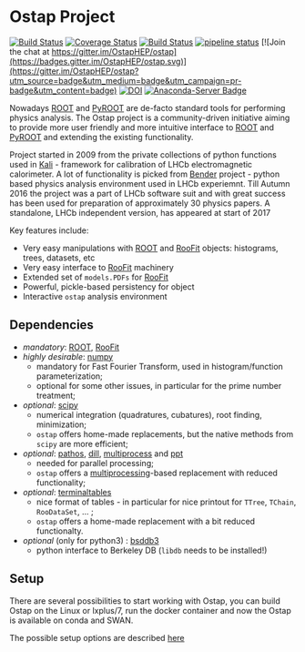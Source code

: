 Ostap Project                   
=============
[![Build Status](https://travis-ci.org/OstapHEP/ostap.svg?branch=master)](https://travis-ci.org/OstapHEP/ostap)
[![Coverage Status](https://coveralls.io/repos/github/OstapHEP/ostap/badge.svg?branch=master)](https://coveralls.io/github/OstapHEP/ostap?branch=master)
[![Build Status](https://dev.azure.com/OstapHep/OstapHep/_apis/build/status/OstapHEP.ostap?branchName=master)](https://dev.azure.com/OstapHep/OstapHep/_build/latest?definitionId=5&branchName=master)
[![pipeline status](https://gitlab.cern.ch/ostapHep/ostaphep/badges/master/pipeline.svg)](https://gitlab.cern.ch/ostapHep/ostaphep/commits/master)
[![Join the chat at https://gitter.im/OstapHEP/ostap](https://badges.gitter.im/OstapHEP/ostap.svg)](https://gitter.im/OstapHEP/ostap?utm_source=badge&utm_medium=badge&utm_campaign=pr-badge&utm_content=badge)
[![DOI](https://zenodo.org/badge/81464356.svg)](https://zenodo.org/badge/latestdoi/81464356)
[![Anaconda-Server Badge](https://anaconda.org/conda-forge/ostaphep/badges/version.svg)](https://anaconda.org/conda-forge/ostaphep)

<!--[![build status](https://gitlab.cern.ch/amazurov/ostap/badges/master/build.svg)](https://gitlab.cern.ch/amazurov/ostap/commits/master)-->

Nowadays [ROOT](http://root.cern.ch/) and [PyROOT](http://root.cern.ch/drupal/content/pyroot) are de-facto standard tools for performing physics analysis. The Ostap project is a community-driven initiative aiming to provide more user friendly and more intuitive interface to [ROOT](http://root.cern.ch/) and [PyROOT](http://root.cern.ch/drupal/content/pyroot) and extending the existing functionality.

Project started in 2009 from the private collections of python functions used in [Kali](http://inspirehep.net/record/1111459) - framework for calibration of LHCb electromagnetic calorimeter. A lot of functionality is picked from [Bender](http://lhcb-release-area.web.cern.ch/LHCb-release-area/DOC/bender/) project - python based physics analysis environment used in LHCb experiemnt. Till Autumn 2016 the project was a part of LHCb software suit and with great success has been used for preparation of approximately 30 physics papers. A standalone, LHCb independent version, has appeared at start of 2017

Key features include:

-   Very easy manipulations with [ROOT] and [RooFit] objects: histograms, trees, datasets, etc
-   Very easy interface to [RooFit] machinery
-   Extended set of `models.PDFs` for [RooFit]
-   Powerful, pickle-based persistency for object
-   Interactive `ostap` analysis environment


Dependencies
------------
- _mandatory_: [ROOT], [RooFit]
- _highly desirable_: [numpy]
   - mandatory for Fast Fourier Transform, used in histogram/function parameterization;
   - optional for some other issues, in particular for the prime number treatment;  
- _optional_: [scipy]
   - numerical integration (quadratures, cubatures), root finding, minimization; 
   - `ostap` offers home-made replacements, but the native methods from `scipy` are more efficient;
- _optional_: [pathos], [dill], [multiprocess] and [ppt]
   - needed for parallel processing; 
   - `ostap` offers a [multiprocessing]-based replacement with reduced functionality; 
- _optional_: [terminaltables]
   - nice format of tables 
         - in particular for nice printout for `TTree`, `TChain`, `RooDataSet`, ... ;
   - `ostap` offers a home-made replacement with a bit reduced functionalty.  
- _optional_ (only for python3) : [bsddb3]
   - python interface to Berkeley DB (`libdb` needs to be installed!)
   
Setup
-----

There are several possibilities to start working with Ostap, you can build Ostap on the Linux or lxplus/7, run the docker container and now the Ostap is available on conda and SWAN.   

The possible  setup options are described  [here](INSTALL.md)

[ROOT]: http://root.cern.ch
[RooFit]: https://root.cern.ch/roofit 
[numpy]: https://numpy.org 
[scipy]: https://www.scipy.org 
[pathos]: https://github.com/uqfoundation/pathos 
[dill]: https://github.com/uqfoundation/dill
[multiprocess]: https://github.com/uqfoundation/multiprocess
[ppt]: https://github.com/uqfoundation/ppft
[multiprocessing]:https://docs.python.org/2/library/multiprocessing.html
[terminaltables]: https://pypi.org/project/terminaltables
[bsddb3]: https://pypi.org/project/bsddb3/
